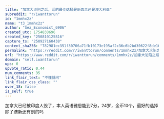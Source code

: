 ```yaml
---
title: "加拿大沦陷之后，润的最佳选择是新西兰还是澳大利亚"
subreddit: "r/iwanttorun"
id: "1mmhx2z"
name: "t3_1mmhx2z"
author: "Sea_Economist_6906"
created_utc: 1754830696
created_key: "250810125816"
capture_ts: "250927160438"
content_sha256: "782981ec351f30706a71fb10173e195af2c36c6b2bd30622f8de108eff4a3b20"
permalink: "https://reddit.com/r/iwanttorun/comments/1mmhx2z/加拿大沦陷之后润的最佳选择是新西兰还是澳大利亚/"
url: "https://www.reddit.com/r/iwanttorun/comments/1mmhx2z/加拿大沦陷之后润的最佳选择是新西兰还是澳大利亚/"
domain: "self.iwanttorun"
ups: 0
upvote_ratio: 0.44
num_comments: 35
link_flair_text: "不懂就问"
link_flair_css_class: ""
over_18: false
is_self: true
---
```


加拿大已经被印度人毁了，本人英语雅思能到7分，24岁，金币10个，最好的选择除了澳新还有别的吗
